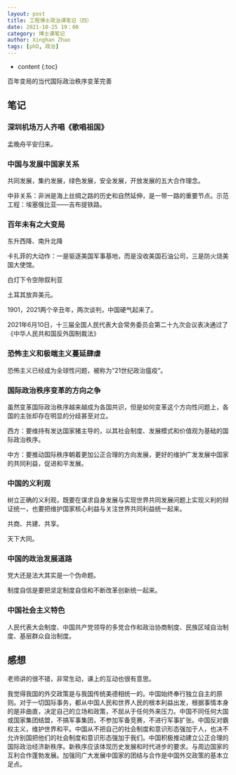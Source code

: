 ```yaml
---
layout: post
title: 工程博士政治课笔记（四）
date: 2021-10-25 19：00
category: 博士课笔记
author: Xinghan Zhao
tags: [phD, 政治]
---
```


* content
{:toc}

百年变局的当代国际政治秩序变革完善





## 笔记

### 深圳机场万人齐唱《歌唱祖国》

孟晚舟平安归来。

### 中国与发展中国家关系

共同发展，集约发展，绿色发展，安全发展，开放发展的五大合作理念。

中非关系：非洲是海上丝绸之路的历史和自然延伸，是一带一路的重要节点。示范工程：埃塞俄比亚——吉布提铁路。

### 百年未有之大变局

东升西降、南升北降

卡扎菲的大动作：一是驱逐美国军事基地，而是没收美国石油公司，三是防火烧美国大使馆。

白灯下令空隙叙利亚

土耳其放弃美元。

1901，2021两个辛丑年，两次谈判，中国硬气起来了。

2021年6月10日，十三届全国人民代表大会常务委员会第二十九次会议表决通过了《中华人民共和国反外国制裁法》

### 恐怖主义和极端主义蔓延肆虐

恐怖主义已经成为全球性问题，被称为“21世纪政治瘟疫“。

### 国际政治秩序变革的方向之争

虽然变革国际政治秩序越来越成为各国共识，但是如何变革这个方向性问题上，各国的主张却存在明显的分歧甚至对立。

西方：要维持有发达国家猪主导的，以其社会制度、发展模式和价值观为基础的国际政治秩序。

中方：要推动国际秩序朝着更加公正合理的方向发展，更好的维护广发发展中国家的共同利益，促进和平发展。

### 中国的义利观

树立正确的义利观，既要在谋求自身发展与实现世界共同发展问题上实现义利的辩证统一，也要把维护国家核心利益与关注世界共同利益统一起来。

共商、共建、共享。

天下大同。

### 中国的政治发展道路

党大还是法大其实是一个伪命题。

制度自信是要把坚定制度自信和不断改革创新统一起来。

### 中国社会主义特色

人民代表大会制度、中国共产党领导的多党合作和政治协商制度、民族区域自治制度、基层群众自治制度。

## 感想

老师讲的很不错，非常生动，课上的互动也很有意思。

我觉得我国的外交政策是与我国传统美德相统一的。中国始终奉行独立自主的原则。对于一切国际事务，都从中国人民和世界人民的根本利益出发，根据事情本身的是非曲直，决定自己的立场和政策，不屈从于任何外来压力。中国不同任何大国或国家集团结盟，不搞军事集团，不参加军备竞赛，不进行军事扩张。中国反对霸权主义，维护世界和平。中国从不把自己的社会制度和意识形态强加于人，也决不允许别国把他们的社会制度和意识形态强加于我们。中国积极推动建立公正合理的国际政治经济新秩序。新秩序应该体现历史发展和时代进步的要求。与周边国家的互利合作蓬勃发展。加强同广大发展中国家的团结与合作是中国外交政策的基本立足点。


